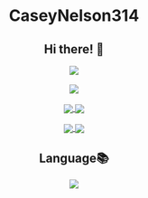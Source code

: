 <h1 align="center">CaseyNelson314</h1>
<h2 align="center">Hi there! 👋</h2>

<p align = "center">
 <a href="https://github.com/CaseyNelson314">
  <img align="center" src="https://github-readme-stats.vercel.app/api?username=CaseyNelson314&bg_color=0,afeeee,87cefa&title_color=191970&text_color=000" />
 </a>
  
 <br>
 <br>
 
 <a href="https://github.com/CaseyNelson314">
  <img align="center" src="https://github-profile-trophy.vercel.app/?username=CaseyNelson314&theme=onestar&no-frame=true" />
 </a>
  
 <br>
 <br>
  
 <a href="https://github.com/CaseyNelson314/Arduino">
  <img align="center" src="https://github-readme-stats.vercel.app/api/pin/?username=CaseyNelson314&bg_color=50,dda0dd,87cefa&title_color=191970&text_color=000&repo=Arduino" />
 </a>
  
 <a href="https://github.com/CaseyNelson314/MoterDrive">
  <img align="center" src="https://github-readme-stats.vercel.app/api/pin/?username=CaseyNelson314&bg_color=50,dda0dd,87cefa&title_color=191970&text_color=000&repo=MoterDrive" />
 </a>
  
 <br>
 <br>
  
 <a href="https://github.com/CaseyNelson314/Variable-control">
  <img align="center" src="https://github-readme-stats.vercel.app/api/pin/?username=CaseyNelson314&bg_color=50,dda0dd,87cefa&title_color=191970&text_color=000&repo=Variable-control" />
 </a>
  
 <a href="https://github.com/CaseyNelson314/Encoder">
  <img align="center" src="https://github-readme-stats.vercel.app/api/pin/?username=CaseyNelson314&bg_color=50,dda0dd,87cefa&title_color=191970&text_color=000&repo=Encoder" />
 </a>
</p>

<h2 align="center">Language📚</h2>

<p align = "center">
 <a href="https://github.com/CaseyNelson314">
  <img align="center" src="https://github-readme-stats.vercel.app/api/top-langs/?username=CaseyNelson314&layout=compact&bg_color=0,afeeee,87cefa&title_color=191970&text_color=000000" />
 </a>
</p>
